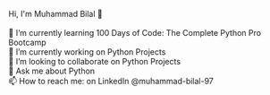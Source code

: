 Hi, I'm Muhammad Bilal 👋 <br />
<br />
🌱 I’m currently learning 100 Days of Code: The Complete Python Pro Bootcamp <br />
🔭 I’m currently working on Python Projects <br />
👯 I’m looking to collaborate on Python Projects <br />
💬 Ask me about Python <br />
📫 How to reach me: on LinkedIn @muhammad-bilal-97 <br />
